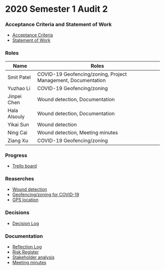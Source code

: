 # 2020 Semester 1 Audit 2

### Acceptance Criteria and Statement of Work
* [Acceptance Criteria](https://docs.google.com/document/d/1_UiZz00J5ezFw8zjPE40HO3fno9hZVUhyI3yX0vhO14)
* [Statement of Work](https://docs.google.com/document/d/1voZh-6GKlQcKqyDKFDiNyCF3h2nQqzb0cWy0s2VVEXU)

### Roles
|Name|Roles|
|---|---|
|Smit Patel|COVID-19 Geofencing/zoning, Project Management, Documentation|
|Yuzhao Li|COVID-19 Geofencing/zoning|
|Jinpei Chen|Wound detection, Documentation|
|Hala Alsouly|Wound detection, Documentation|
|Yikai Sun|Wound detection|
|Ning Cai|Wound detection, Meeting minutes|
|Ziang Xu|COVID-19 Geofencing/zoning|

### Progress
* [Trello board](https://trello.com/b/QgPn0RdV/sap-digital-aged-care)

### Reaserches
* [Wound detection](https://docs.google.com/document/d/1fexayMkrpiwZZEfBZM7fENtE7gnhEkma522NbgAayhE)
* [Geofencing/zoning for COVID-19](https://docs.google.com/document/d/14qx4xYMA-aYyv_vdvS3obwGZSPBLE5U7fVg0Boi-UNM)
* [GPS location](https://drive.google.com/open?id=1dx4ZgbrnQMIsemzoA0VGNuMrQaK4yl-sSmd26wOBvZc)

### Decisions
* [Decision Log](https://docs.google.com/document/d/1rdKfhpPoCEupA6idTG587uppqsgvvhJbJNYy07m1JiA)

### Documentation
* [Reflection Log](https://docs.google.com/document/d/1cs0d4iI_39RebAYP8bJQDXe0qiJUDTwFh0PxrAw2u5Y)
* [Risk Register](https://docs.google.com/spreadsheets/d/1l-S6Bfi_nmn-BzmRmwGIXCXc7kfdYBhSrRLf0l5ph9o)
* [Stakeholder analysis](https://docs.google.com/document/d/1KKCbXlmRqANeF5nK0ampcKbmeOLuNs-HxKmWDvDHlEc)
* [Meeting minutes](https://drive.google.com/open?id=13yXorngb09WMLNpPO6LDeKyiQXc_V80U)
